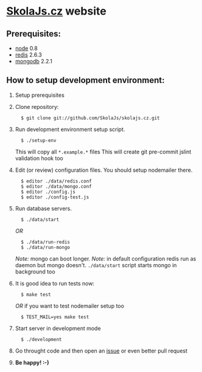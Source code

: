 [SkolaJs.cz] website
==================


Prerequisites:
--------------
* [node] 0.8
* [redis] 2.6.3
* [mongodb] 2.2.1

[node]: http://nodejs.org/
[redis]: http://redis.io/
[mongodb]: http://www.mongodb.org/


How to setup development environment:
-------------------------------------

1. Setup prerequisites

2. Clone repository:
   ```
     $ git clone git://github.com/SkolaJs/skolajs.cz.git
   ```

3. Run development environment setup script.
   ```
     $ ./setup-env
   ```
   This will copy all `*.example.*` files
   This will create git pre-commit jslint validation hook too

4. Edit (or review) configuration files. You should setup nodemailer there.
   ```
     $ editor ./data/redis.conf
     $ editor ./data/mongo.conf
     $ editor ./config.js
     $ editor ./config-test.js
   ```

5. Run database servers.
   ```
     $ ./data/start
   ```
   *OR*
   ```
     $ ./data/run-redis
     $ ./data/run-mongo
   ```
   *Note:* mongo can boot longer.
   *Note:* in default configuration redis run as daemon but mongo doesn't. 
   `./data/start` script starts mongo in background too

6. It is good idea to run tests now:
   ```
     $ make test
   ```
   *OR* if you want to test nodemailer setup too
   ```
     $ TEST_MAIL=yes make test
   ```

7. Start server in development mode
   ```
     $ ./development
   ```

8. Go throught code and then open an [issue] or even better pull request
   
9. **Be happy! :-)**

[SkolaJs.cz]: http://skolajs.cz/
[issue]: https://github.com/SkolaJs/skolajs.cz/issues
[nodeunit]: https://github.com/caolan/nodeunit
